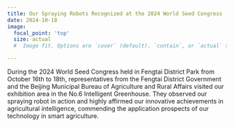 ```yaml
---
title: Our Spraying Robots Recognized at the 2024 World Seed Congress
date: 2024-10-18
image:
  focal_point: 'top'
  size: actual
  #  Image fit. Options are `cover` (default), `contain`, or `actual` size.

---
```

During the 2024 World Seed Congress held in Fengtai District Park from October 16th to 18th, representatives from the Fengtai District Government and the Beijing Municipal Bureau of Agriculture and Rural Affairs visited our exhibition area in the No.6 Intelligent Greenhouse. They observed our spraying robot in action and highly affirmed our innovative achievements in agricultural intelligence, commending the application prospects of our technology in smart agriculture.



<!--more-->





